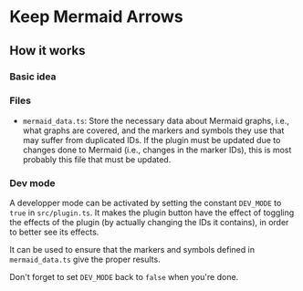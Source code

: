 # Keep Mermaid Arrows

<!-- TODO Plugin presentation -->

## How it works

### Basic idea

<!-- TODO Explain -->

### Files

- `mermaid_data.ts`: Store the necessary data about Mermaid graphs, i.e., what graphs are covered, and the markers and symbols they use that may suffer from duplicated IDs. If the plugin must be updated due to changes done to Mermaid (i.e., changes in the marker IDs), this is most probably this file that must be updated.

### Dev mode

A developper mode can be activated by setting the constant `DEV_MODE` to `true` in `src/plugin.ts`. It makes the plugin button have the effect of toggling the effects of the plugin (by actually changing the IDs it contains), in order to better see its effects.

It can be used to ensure that the markers and symbols defined in `mermaid_data.ts` give the proper results.

Don't forget to set `DEV_MODE` back to `false` when you're done.

<!-- TODO Complete -->
